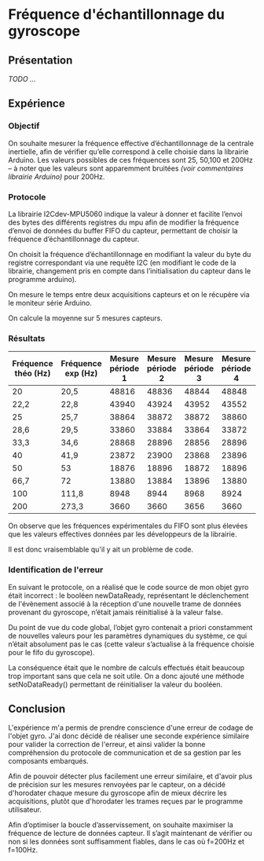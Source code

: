 # Fréquence d'échantillonnage du gyroscope

## Présentation

*TODO ...*

## Expérience

### Objectif

On souhaite mesurer la fréquence effective d’échantillonnage de la centrale inertielle, afin de vérifier qu’elle correspond à celle choisie dans la librairie Arduino. Les valeurs possibles de ces fréquences sont 25, 50,100 et 200Hz – à noter que les valeurs sont apparemment bruitées *(voir commentaires librairie Arduino)* pour 200Hz.


### Protocole

La librairie I2Cdev-MPU5060 indique la valeur à donner et facilite l’envoi des bytes des différents registres du mpu afin de modifier la fréquence d’envoi de données du buffer FIFO du capteur, permettant de choisir la fréquence d’échantillonnage du capteur. 

On choisit la fréquence d’échantillonnage en modifiant la valeur du byte du registre correspondant via une requête I2C (en modifiant le code de la librairie, changement pris en compte dans l’initialisation du capteur dans le programme arduino).

On mesure le temps entre deux acquisitions capteurs et on le récupère via le moniteur série Arduino.

On calcule la moyenne sur 5 mesures capteurs.


### Résultats


| Fréquence théo (Hz) | Fréquence exp (Hz) | Mesure période 1 | Mesure période 2 | Mesure période 3 | Mesure période 4 | Mesure période 5 | Moyenne (µs) | 
|---------------------|--------------------|------------------|------------------|------------------|------------------|------------------|--------------| 
| 20                  | 20,5               | 48816            | 48836            | 48844            | 48848            | 48844            | 48837,6      | 
| 22,2                | 22,8               | 43940            | 43924            | 43952            | 43552            | 43916            | 43856,8      | 
| 25                  | 25,7               | 38864            | 38872            | 38872            | 38860            | 38892            | 38872        | 
| 28,6                | 29,5               | 33860            | 33884            | 33864            | 33872            | 33888            | 33873,6      | 
| 33,3                | 34,6               | 28868            | 28896            | 28856            | 28896            | 28876            | 28878,4      | 
| 40                  | 41,9               | 23872            | 23900            | 23868            | 23896            | 23880            | 23883,2      | 
| 50                  | 53                 | 18876            | 18896            | 18872            | 18896            | 18888            | 18885,6      | 
| 66,7                | 72                 | 13880            | 13884            | 13896            | 13880            | 13896            | 13887,2      | 
| 100                 | 111,8              | 8948             | 8944             | 8968             | 8924             | 8944             | 8945,6       | 
| 200                 | 273,3              | 3660             | 3660             | 3656             | 3660             | 3660             | 3659,2       | 


On observe que les fréquences expérimentales du FIFO sont plus élevées que les valeurs effectives données par les développeurs de la librairie.

Il est donc vraisemblable qu'il y ait un problème de code.


### Identification de l'erreur

En suivant le protocole, on a réalisé que le code source de mon objet gyro était incorrect : le booléen newDataReady, représentant le déclenchement de l'évènement associé à la réception d'une nouvelle trame de données provenant du gyroscope,  n’était jamais réinitialisé à la valeur false. 

Du point de vue du code global, l’objet gyro contenait a priori constamment de nouvelles valeurs pour les paramètres dynamiques du système, ce qui n’était absolument pas le cas (cette valeur s’actualise à la fréquence choisie pour le fifo du gyroscope). 

La conséquence était que le nombre de calculs effectués était beaucoup trop important sans que cela ne soit utile. On a donc ajouté une méthode setNoDataReady() permettant de réinitialiser la valeur du booléen.


## Conclusion

L'expérience m'a permis de prendre conscience d'une erreur de codage de l'objet gyro. J'ai donc décidé de réaliser une seconde expérience similaire pour valider la correction de l'erreur, et ainsi valider la bonne compréhension du protocole de communication et de sa gestion par les composants embarqués.

Afin de pouvoir détecter plus facilement une erreur similaire, et d'avoir plus de précision sur les mesures renvoyées par le capteur, on a décidé d'horodater chaque mesure du gyroscope afin de mieux décrire les acquisitions, plutôt que d'horodater les trames reçues par le programme utilisateur.

Afin d’optimiser la boucle d’asservissement, on souhaite maximiser la fréquence de lecture de données capteur. Il s’agit maintenant de vérifier ou non si les données sont suffisamment fiables, dans le cas où f=200Hz et f=100Hz.